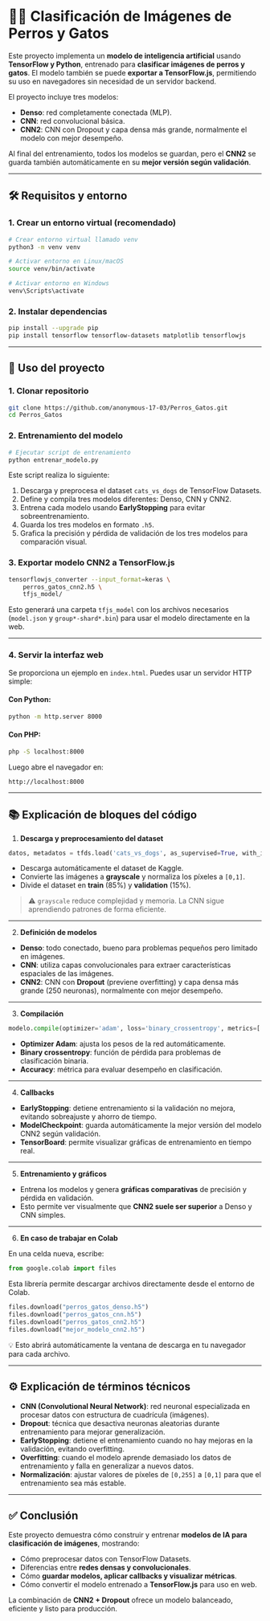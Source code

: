 # 🐶🐱 Clasificación de Imágenes de Perros y Gatos

Este proyecto implementa un **modelo de inteligencia artificial** usando **TensorFlow y Python**, entrenado para **clasificar imágenes de perros y gatos**. El modelo también se puede **exportar a TensorFlow\.js**, permitiendo su uso en navegadores sin necesidad de un servidor backend.

El proyecto incluye tres modelos:

* **Denso**: red completamente conectada (MLP).
* **CNN**: red convolucional básica.
* **CNN2**: CNN con Dropout y capa densa más grande, normalmente el modelo con mejor desempeño.

Al final del entrenamiento, todos los modelos se guardan, pero el **CNN2** se guarda también automáticamente en su **mejor versión según validación**.

---

## 🛠️ Requisitos y entorno

### 1. Crear un entorno virtual (recomendado)

```bash
# Crear entorno virtual llamado venv
python3 -m venv venv

# Activar entorno en Linux/macOS
source venv/bin/activate

# Activar entorno en Windows
venv\Scripts\activate
```

### 2. Instalar dependencias

```bash
pip install --upgrade pip
pip install tensorflow tensorflow-datasets matplotlib tensorflowjs
```

---

## 🚀 Uso del proyecto

### 1. Clonar repositorio

```bash
git clone https://github.com/anonymous-17-03/Perros_Gatos.git
cd Perros_Gatos
```

### 2. Entrenamiento del modelo

```bash
# Ejecutar script de entrenamiento
python entrenar_modelo.py
```

Este script realiza lo siguiente:

1. Descarga y preprocesa el dataset `cats_vs_dogs` de TensorFlow Datasets.
2. Define y compila tres modelos diferentes: Denso, CNN y CNN2.
3. Entrena cada modelo usando **EarlyStopping** para evitar sobreentrenamiento.
4. Guarda los tres modelos en formato `.h5`.
5. Grafica la precisión y pérdida de validación de los tres modelos para comparación visual.

### 3. Exportar modelo CNN2 a TensorFlow\.js

```bash
tensorflowjs_converter --input_format=keras \
    perros_gatos_cnn2.h5 \
    tfjs_model/
```

Esto generará una carpeta `tfjs_model` con los archivos necesarios (`model.json` y `group*-shard*.bin`) para usar el modelo directamente en la web.

---

### 4. Servir la interfaz web

Se proporciona un ejemplo en `index.html`. Puedes usar un servidor HTTP simple:

#### Con Python:

```bash
python -m http.server 8000
```

#### Con PHP:

```bash
php -S localhost:8000
```

Luego abre el navegador en:

```
http://localhost:8000
```

---

## 📚 Explicación de bloques del código

1. **Descarga y preprocesamiento del dataset**

```python
datos, metadatos = tfds.load('cats_vs_dogs', as_supervised=True, with_info=True)
```

* Descarga automáticamente el dataset de Kaggle.
* Convierte las imágenes a **grayscale** y normaliza los píxeles a `[0,1]`.
* Divide el dataset en **train** (85%) y **validation** (15%).

> ⚠️ `grayscale` reduce complejidad y memoria. La CNN sigue aprendiendo patrones de forma eficiente.

---

2. **Definición de modelos**

* **Denso**: todo conectado, bueno para problemas pequeños pero limitado en imágenes.
* **CNN**: utiliza capas convolucionales para extraer características espaciales de las imágenes.
* **CNN2**: CNN con **Dropout** (previene overfitting) y capa densa más grande (250 neuronas), normalmente con mejor desempeño.

---

3. **Compilación**

```python
modelo.compile(optimizer='adam', loss='binary_crossentropy', metrics=['accuracy'])
```

* **Optimizer Adam**: ajusta los pesos de la red automáticamente.
* **Binary crossentropy**: función de pérdida para problemas de clasificación binaria.
* **Accuracy**: métrica para evaluar desempeño en clasificación.

---

4. **Callbacks**

* **EarlyStopping**: detiene entrenamiento si la validación no mejora, evitando sobreajuste y ahorro de tiempo.
* **ModelCheckpoint**: guarda automáticamente la mejor versión del modelo CNN2 según validación.
* **TensorBoard**: permite visualizar gráficas de entrenamiento en tiempo real.

---

5. **Entrenamiento y gráficos**

* Entrena los modelos y genera **gráficas comparativas** de precisión y pérdida en validación.
* Esto permite ver visualmente que **CNN2 suele ser superior** a Denso y CNN simples.

---

6. **En caso de trabajar en Colab**

En una celda nueva, escribe:

```python
from google.colab import files
```

Esta librería permite descargar archivos directamente desde el entorno de Colab.

```python
files.download("perros_gatos_denso.h5")
files.download("perros_gatos_cnn.h5")
files.download("perros_gatos_cnn2.h5")
files.download("mejor_modelo_cnn2.h5")
```

💡 Esto abrirá automáticamente la ventana de descarga en tu navegador para cada archivo.

---

## ⚙️ Explicación de términos técnicos

* **CNN (Convolutional Neural Network)**: red neuronal especializada en procesar datos con estructura de cuadrícula (imágenes).
* **Dropout**: técnica que desactiva neuronas aleatorias durante entrenamiento para mejorar generalización.
* **EarlyStopping**: detiene el entrenamiento cuando no hay mejoras en la validación, evitando overfitting.
* **Overfitting**: cuando el modelo aprende demasiado los datos de entrenamiento y falla en generalizar a nuevos datos.
* **Normalización**: ajustar valores de píxeles de `[0,255]` a `[0,1]` para que el entrenamiento sea más estable.

---

## ✅ Conclusión

Este proyecto demuestra cómo construir y entrenar **modelos de IA para clasificación de imágenes**, mostrando:

* Cómo preprocesar datos con TensorFlow Datasets.
* Diferencias entre **redes densas y convolucionales**.
* Cómo **guardar modelos, aplicar callbacks y visualizar métricas**.
* Cómo convertir el modelo entrenado a **TensorFlow\.js** para uso en web.

La combinación de **CNN2 + Dropout** ofrece un modelo balanceado, eficiente y listo para producción.
